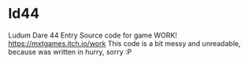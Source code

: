 # ld44
Ludum Dare 44 Entry
Source code for game WORK!
https://mxtgames.itch.io/work
This code is a bit messy and unreadable, because was written in hurry, sorry :P
